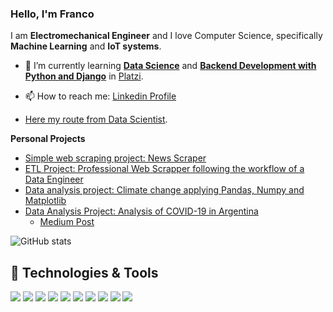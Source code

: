 ### Hello, I'm Franco

I am **Electromechanical Engineer** and I love Computer Science, specifically **Machine Learning** and **IoT systems**.

- 🌱 I’m currently learning [**Data Science**](https://platzi.com/datos/) and [**Backend Development with Python and Django**](https://platzi.com/backend-python/) in [Platzi](https://github.com/platzi).

- 📫 How to reach me: [Linkedin Profile](https://www.linkedin.com/in/francomanca93/)

- [Here my route from Data Scientist](https://github.com/francomanca93/escuela-datascience).

**Personal Projects**

- [Simple web scraping project: News Scraper](https://github.com/francomanca93/fundamentos-web-scraping-python-xpath#proyecto-scraper-de-noticias) 
- [ETL Project: Professional Web Scrapper following the workflow of a Data Engineer](https://github.com/francomanca93/ingenieria-de-datos)
- [Data analysis project: Climate change applying Pandas, Numpy and Matplotlib](https://github.com/francomanca93/analisis-de-datos#Proyecto---Cambio-clim%C3%A1tico)
- [Data Analysis Project: Analysis of COVID-19 in Argentina](https://github.com/francomanca93/COVID-19_Ar)
  - [Medium Post](https://medium.com/@francomanca93/an%C3%A1lisis-de-covid-19-en-argentina-3a6c3e3d7d80)


![GitHub stats](https://github-readme-stats.vercel.app/api?username=francomanca93&show_icons=true)  

## 🔧 Technologies & Tools

![](https://img.shields.io/badge/Code-Python-informational?style=flat&logo=python&logoColor=white&color=yellow)
![](https://img.shields.io/badge/Code-Java-informational?style=flat&logo=java&logoColor=white&color=yellow)
![](https://img.shields.io/badge/Code-Django-informational?style=flat&logo=django&logoColor=white&color=green)
![](https://img.shields.io/badge/Tools-Pandas-informational?style=flat&logo=pandas&logoColor=white&color=blue)
![](https://img.shields.io/badge/Tools-NumPy-informational?style=flat&logo=numpy&logoColor=white&color=blue)
![](https://img.shields.io/badge/Tools-Matplotlib-informational?style=flat&logo=matplotlib&logoColor=white&color=blue)
![](https://img.shields.io/badge/Tools-MySQL-informational?style=flat&logo=mysql&logoColor=white&color=blue)
![](https://img.shields.io/badge/Tools-SQLite-informational?style=flat&logo=sqlite&logoColor=white&color=blue)
![](https://img.shields.io/badge/OS-Linux-informational?style=flat&logo=linux&logoColor=white&color=white)
![](https://img.shields.io/badge/Editor-VSCode-informational?style=flat&logo=visual-studio-code&logoColor=white&color=purple)

<!--
**francomanca93/francomanca93** is a ✨ _special_ ✨ repository because its `README.md` (this file) appears on your GitHub profile.

Here are some ideas to get you started:

- 🔭 I’m currently working on ...
- 🌱 I’m currently learning ...
- 👯 I’m looking to collaborate on ...
- 🤔 I’m looking for help with ...
- 💬 Ask me about ...
- 📫 How to reach me: ...
- 😄 Pronouns: ...
- ⚡ Fun fact: ...
-->

